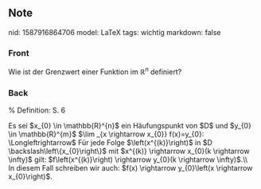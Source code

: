 ## Note
nid: 1587916864706
model: LaTeX
tags: wichtig
markdown: false

### Front
Wie ist der Grenzwert einer Funktion im $\mathbb{R}^n$ definiert?

### Back
% Definition:  S. 6<div>
</div><div>Es sei $x_{0} \in \mathbb{R}^{n}$ ein Häufungspunkt von $D$ und $y_{0} \in \mathbb{R}^{m}$ $\lim _{x \rightarrow x_{0}} f(x)=y_{0}: \Longleftrightarrow$ Für jede Folge $\left(x^{(k)}\right)$ in $D \backslash\left\{x_{0}\right\}$ mit $x^{(k)} \rightarrow x_{0}(k \rightarrow \infty)$ gilt:
$f\left(x^{(k)}\right) \rightarrow y_{0}(k \rightarrow \infty)$.\\</div><div>
In diesem Fall schreiben wir auch: $f(x) \rightarrow y_{0}\left(x \rightarrow x_{0}\right)$.</div>
